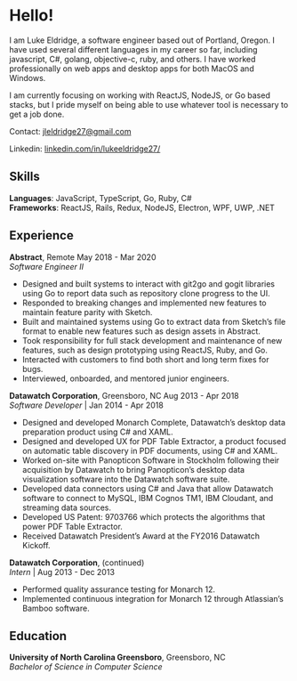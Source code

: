 # Hello!

I am Luke Eldridge, a software engineer based out of Portland, Oregon. I have used several different languages in my career so far, including javascript, C#, golang, objective-c, ruby, and others. I have worked professionally on web apps and desktop apps for both MacOS and Windows.

I am currently focusing on working with ReactJS, NodeJS, or Go based stacks, but I pride myself on being able to use whatever tool is necessary to get a job done.

Contact: [jleldridge27@gmail.com](mailto:jleldridge27@gmail.com)

Linkedin: [linkedin.com/in/lukeeldridge27/](https://linkedin.com/in/lukeeldridge27/)

## Skills

**Languages**: JavaScript, TypeScript, Go, Ruby, C#  
**Frameworks**: ReactJS, Rails, Redux, NodeJS, Electron, WPF, UWP, .NET

## Experience

**Abstract**, Remote May 2018 - Mar 2020  
_Software Engineer II_

- Designed and built systems to interact with git2go and gogit libraries using Go to report data such as repository clone progress to the UI.
- Responded to breaking changes and implemented new features to maintain feature parity with Sketch.
- Built and maintained systems using Go to extract data from Sketch’s file format to enable new features such as design assets in Abstract.
- Took responsibility for full stack development and maintenance of new features, such as design prototyping using ReactJS, Ruby, and Go.
- Interacted with customers to find both short and long term fixes for bugs.
- Interviewed, onboarded, and mentored junior engineers.

**Datawatch Corporation**, Greensboro, NC Aug 2013 - Apr 2018  
_Software Developer_ | Jan 2014 - Apr 2018

- Designed and developed Monarch Complete, Datawatch’s desktop data preparation product using C# and XAML.
- Designed and developed UX for PDF Table Extractor, a product focused on automatic table discovery in PDF documents, using C# and XAML.
- Worked on-site with Panopticon Software in Stockholm following their acquisition by Datawatch to bring Panopticon’s desktop data visualization software into the Datawatch software suite.
- Developed data connectors using C# and Java that allow Datawatch software to connect to MySQL, IBM Cognos TM1, IBM Cloudant, and streaming data sources.
- Developed US Patent: 9703766 which protects the algorithms that power PDF Table Extractor.
- Received Datawatch President’s Award at the FY2016 Datawatch Kickoff.

**Datawatch Corporation**, (continued)  
_Intern_ | Aug 2013 - Dec 2013

- Performed quality assurance testing for Monarch 12.
- Implemented continuous integration for Monarch 12 through Atlassian’s Bamboo software.

## Education

**University of North Carolina Greensboro**, Greensboro, NC  
_Bachelor of Science in Computer Science_
